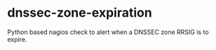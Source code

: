 dnssec-zone-expiration
======================

Python based nagios check to alert when a DNSSEC zone RRSIG is to expire.
